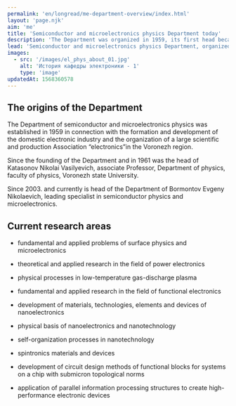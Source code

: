 ```yaml
---
permalink: 'en/longread/me-department-overview/index.html'
layout: 'page.njk'
aim: 'me'
title: 'Semiconductor and microelectronics physics Department today'
description: 'The Department was organized in 1959, its first head became...'
lead: 'Semiconductor and microelectronics physics Department, organized in 1959 From this moment on 1961 head was Katasonov Nikolai Vasilyevich, associate Professor, Department of physics, faculty of physics, Voronezh state University.'
images:
  - src: '/images/el_phys_about_01.jpg'
    alt: 'История кафедры электроники - 1'
    type: 'image'
updatedAt: 1568360578
---
```

The origins of the Department
-----------------------------

The Department of semiconductor and microelectronics physics was established in 1959 in connection with the formation and development of the domestic electronic industry and the organization of a large scientific and production Association “electronics”in the Voronezh region.

Since the founding of the Department and in 1961 was the head of Katasonov Nikolai Vasilyevich, associate Professor, Department of physics, faculty of physics, Voronezh state University.

Since 2003. and currently is head of the Department of Bormontov Evgeny Nikolaevich, leading specialist in semiconductor physics and microelectronics.

Current research areas
----------------------

- fundamental and applied problems of surface physics and microelectronics

- theoretical and applied research in the field of power electronics

- physical processes in low-temperature gas-discharge plasma

- fundamental and applied research in the field of functional electronics

- development of materials, technologies, elements and devices of nanoelectronics

- physical basis of nanoelectronics and nanotechnology

- self-organization processes in nanotechnology

- spintronics materials and devices

- development of circuit design methods of functional blocks for systems on a chip with submicron topological norms

- application of parallel information processing structures to create high-performance electronic devices
